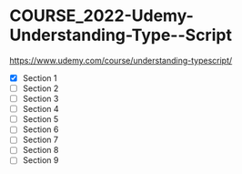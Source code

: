 # COURSE_2022-Udemy-Understanding-Type--Script
https://www.udemy.com/course/understanding-typescript/

- [x] Section 1
- [ ] Section 2
- [ ] Section 3
- [ ] Section 4
- [ ] Section 5
- [ ] Section 6
- [ ] Section 7
- [ ] Section 8
- [ ] Section 9
